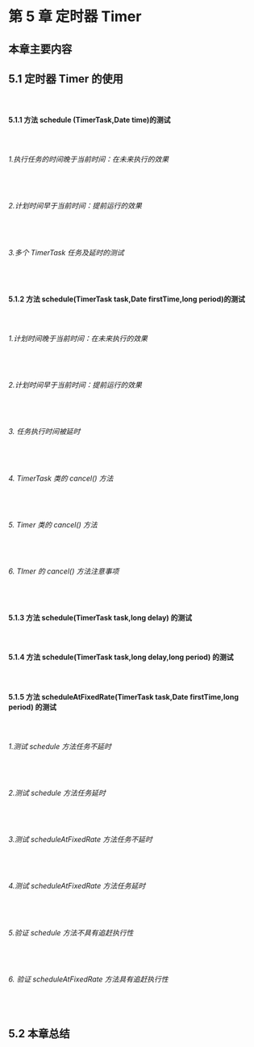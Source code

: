 # 第 5 章 定时器 Timer

## 本章主要内容
	

## 5.1 定时器 Timer 的使用
　　

#### 5.1.1 方法 schedule (TimerTask,Date time)的测试
　　

###### 1.执行任务的时间晚于当前时间：在未来执行的效果
　　


###### 2.计划时间早于当前时间：提前运行的效果
　　

###### 3.多个 TimerTask 任务及延时的测试
　　

#### 5.1.2 方法 schedule(TimerTask task,Date firstTime,long period)的测试
　　


###### 1.计划时间晚于当前时间：在未来执行的效果
　　

###### 2.计划时间早于当前时间：提前运行的效果
　　

###### 3. 任务执行时间被延时
　　

###### 4. TimerTask 类的 cancel() 方法
　　

###### 5. Timer 类的 cancel() 方法
　　


###### 6. TImer 的 cancel() 方法注意事项
　　


#### 5.1.3 方法 schedule(TimerTask task,long delay) 的测试
　　


#### 5.1.4 方法 schedule(TimerTask task,long delay,long period) 的测试
　　

#### 5.1.5 方法 scheduleAtFixedRate(TimerTask task,Date firstTime,long period) 的测试
　　

###### 1.测试 schedule 方法任务不延时
　　

###### 2.测试 schedule 方法任务延时
　　

###### 3.测试 scheduleAtFixedRate 方法任务不延时
　　

###### 4.测试 scheduleAtFixedRate 方法任务延时
　　

###### 5.验证 schedule 方法不具有追赶执行性
　　


###### 6. 验证 scheduleAtFixedRate 方法具有追赶执行性
　　


## 5.2 本章总结
　　



